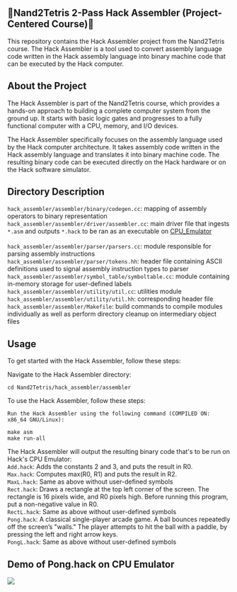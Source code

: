 ## :floppy_disk:Nand2Tetris 2-Pass Hack Assembler (Project-Centered Course):floppy_disk:

This repository contains the Hack Assembler project from the Nand2Tetris course. The Hack Assembler is a tool used to convert assembly language code written in the Hack assembly language into binary machine code that can be executed by the Hack computer.

## About the Project

The Hack Assembler is part of the Nand2Tetris course, which provides a hands-on approach to building a complete computer system from the ground up. It starts with basic logic gates and progresses to a fully functional computer with a CPU, memory, and I/O devices.

The Hack Assembler specifically focuses on the assembly language used by the Hack computer architecture. It takes assembly code written in the Hack assembly language and translates it into binary machine code. The resulting binary code can be executed directly on the Hack hardware or on the Hack software simulator.

## Directory Description
```hack_assembler/assembler/binary/codegen.cc```: mapping of assembly operators to binary representation <br>
```hack_assembler/assembler/driver/assembler.cc```: main driver file that ingests ```*.asm``` and outputs ```*.hack``` to be ran as an executable on [CPU_Emulator](https://github.com/KesMath/Nand2Tetris/blob/master/tools/CPUEmulator.sh) <br>    
```hack_assembler/assembler/parser/parsers.cc```: module responsible for parsing assembly instructions<br>
```hack_assembler/assembler/parser/tokens.hh```: header file containing ASCII definitions used to signal assembly instruction types to parser<br>
```hack_assembler/assembler/symbol_table/symboltable.cc```: module containing in-memory storage for user-defined labels<br> 
```hack_assembler/assembler/utility/util.cc```: utilities module<br>
```hack_assembler/assembler/utility/util.hh```: corresponding header file <br>
```hack_assembler/assembler/Makefile```: build commands to compile modules individually as well as perform directory cleanup on intermediary object files<br>    

## Usage

To get started with the Hack Assembler, follow these steps:


Navigate to the Hack Assembler directory:


    cd Nand2Tetris/hack_assembler/assembler


To use the Hack Assembler, follow these steps:


    Run the Hack Assembler using the following command (COMPILED ON: x86_64 GNU/Linux):

    make asm
    make run-all 


The Hack Assembler will output the resulting binary code that's to be run on Hack's CPU Emulator: <br>
```Add.hack```: Adds the constants 2 and 3, and puts the result in R0. <br>
```Max.hack```: Computes max(R0, R1) and puts the result in R2. <br>
```MaxL.hack```: Same as above without user-defined symbols <br>
```Rect.hack```: Draws a rectangle at the top left corner of the screen. The rectangle is 16 pixels wide,
and R0 pixels high. Before running this program, put a non-negative value in R0.<br>
```RectL.hack```: Same as above without user-defined symbols<br>
```Pong.hack```: A classical single-player arcade game. A ball bounces repeatedly off the screen’s "walls."
The player attempts to hit the ball with a paddle, by pressing the left and right arrow keys.<br>
```PongL.hack```: Same as above without user-defined symbols <br>

## Demo of Pong.hack on CPU Emulator
<img src="hack_assembler/assembler/assembler_out.gif">